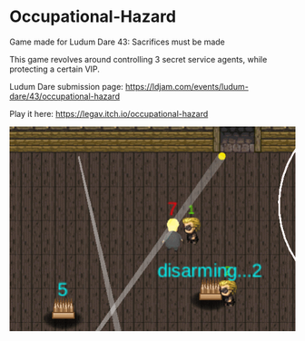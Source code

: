 # Occupational-Hazard
Game made for Ludum Dare 43: Sacrifices must be made

This game revolves around controlling 3 secret service agents, while protecting a certain VIP.

Ludum Dare submission page: https://ldjam.com/events/ludum-dare/43/occupational-hazard

Play it here: https://legav.itch.io/occupational-hazard

![](ld43.gif)
